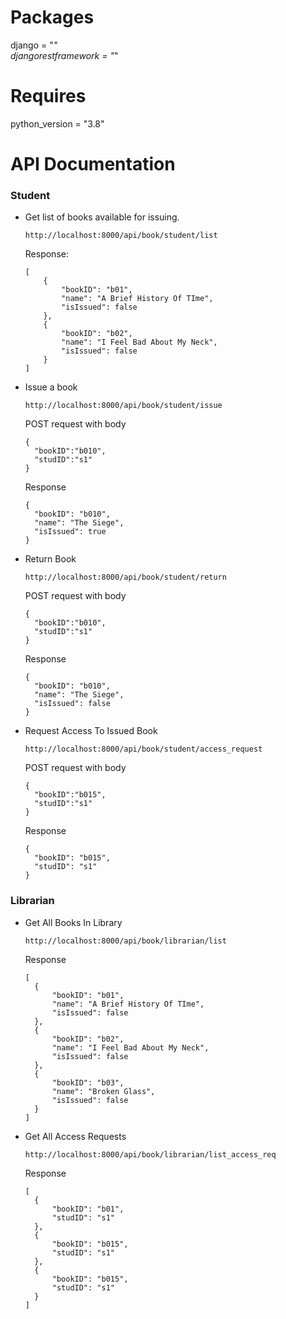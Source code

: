# Packages

django = "*" <br>
djangorestframework = "*" <br>

# Requires

python_version = "3.8" <br>

# API Documentation

### Student
* Get list of books available for issuing.

    ```http://localhost:8000/api/book/student/list```
    
    Response:

    ```
    [
        {
            "bookID": "b01",
            "name": "A Brief History Of TIme",
            "isIssued": false
        },
        {
            "bookID": "b02",
            "name": "I Feel Bad About My Neck",
            "isIssued": false
        }
    ]
    ```
* Issue a book

    ```http://localhost:8000/api/book/student/issue```
    
    POST request with body
    
    ```
    {
      "bookID":"b010",
      "studID":"s1"
    }
    ```
    
    Response
    
    ```
    {
      "bookID": "b010",
      "name": "The Siege",
      "isIssued": true
    }
    ```
    
* Return Book

    ```http://localhost:8000/api/book/student/return```
    
    POST request with body
    
    ```
    {
      "bookID":"b010",
      "studID":"s1"
    }
    ```
    
    Response
    
    ```
    {
      "bookID": "b010",
      "name": "The Siege",
      "isIssued": false
    }
    ```
    
* Request Access To Issued Book

    ```http://localhost:8000/api/book/student/access_request```
    
    POST request with body
    
    ```
    {
      "bookID":"b015",
      "studID":"s1"
    }
    ```
    
    Response
    
    ```
    {
      "bookID": "b015",
      "studID": "s1"
    }
    ```
    
### Librarian

* Get All Books In Library
    
    ```http://localhost:8000/api/book/librarian/list```
    
    Response
    
    ```
    [
      {
          "bookID": "b01",
          "name": "A Brief History Of TIme",
          "isIssued": false
      },
      {
          "bookID": "b02",
          "name": "I Feel Bad About My Neck",
          "isIssued": false
      },
      {
          "bookID": "b03",
          "name": "Broken Glass",
          "isIssued": false
      }
    ]
    ```
    
* Get All Access Requests

    ```http://localhost:8000/api/book/librarian/list_access_req```
    
    Response
    
    ```
    [
      {
          "bookID": "b01",
          "studID": "s1"
      },
      {
          "bookID": "b015",
          "studID": "s1"
      },
      {
          "bookID": "b015",
          "studID": "s1"
      }
    ] 
    ```
